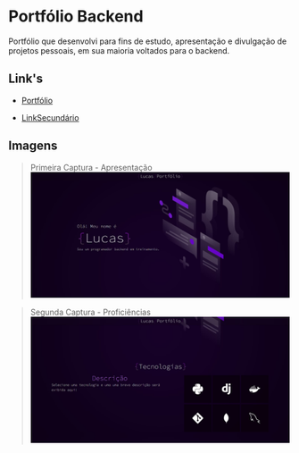 # Portfólio Backend

Portfólio que desenvolvi para fins de estudo, apresentação e divulgação de projetos pessoais, em sua maioria voltados para o backend.

## Link's

- [Portfólio](https://lucasborgess.com)

- [LinkSecundário](https://lucasborges.tech)

## Imagens

> Primeira Captura - Apresentação![Primeira Captura](web/ScreenshotSite.jpg)

> Segunda Captura - Proficiências![Segunda Captura](web/ScreenshotSite_02.jpg)
